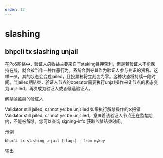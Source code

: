 ```yaml
---
order: 12
---
```


# slashing

## bhpcli tx slashing unjail

在PoS网络中，验证人的收益主要来自于staking抵押获利，但是若验证人不能保持在线，就会被当作一种作恶行为。系统会剥夺其作为验证人参与共识的资格。这样一来，其的状态会变成jailed，且投票权将立刻变为零。这种状态将持续一段时间。当jailed期结束，验证人节点的operator需要执行unjail操作来让节点的状态变为unjailed，再次成为验证人或者候选验证人。

解禁被监禁的验证人

Validator still jailed, cannot yet be unjailed
如果执行解禁操作的tx报错 Validator still jailed, cannot yet be unjailed，意味着该验证人节点还在监禁期内，不能被解禁。您可以查询 signing-info 获取监禁结束时间。

示例

```shell script
bhpcli tx slashing unjail [flags] --from mykey
```

输出

```shell script

```

